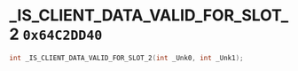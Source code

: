 # _IS_CLIENT_DATA_VALID_FOR_SLOT_2 `0x64C2DD40`

```cpp
int _IS_CLIENT_DATA_VALID_FOR_SLOT_2(int _Unk0, int _Unk1);
```